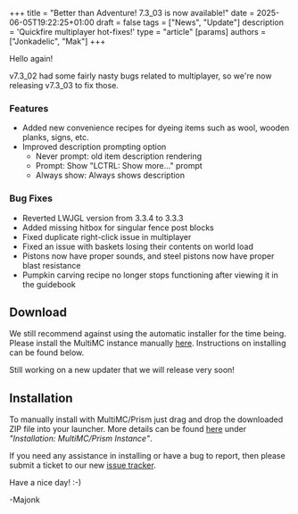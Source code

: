 +++
title = "Better than Adventure! 7.3_03 is now available!"
date = 2025-06-05T19:22:25+01:00
draft = false
tags = ["News", "Update"]
description = 'Quickfire multiplayer hot-fixes!'
type = "article"
[params]
    authors = ["Jonkadelic", "Mak"]
+++

Hello again!

v7.3_02 had some fairly nasty bugs related to multiplayer, so we're now releasing v7.3_03 to fix those.

### Features

-   Added new convenience recipes for dyeing items such as wool, wooden planks, signs, etc.
-   Improved description prompting option
    -   Never prompt: old item description rendering
    -   Prompt: Show "LCTRL: Show more..." prompt
    -   Always show: Always shows description

### Bug Fixes

-   Reverted LWJGL version from 3.3.4 to 3.3.3
-   Added missing hitbox for singular fence post blocks
-   Fixed duplicate right-click issue in multiplayer
-   Fixed an issue with baskets losing their contents on world load
-   Pistons now have proper sounds, and steel pistons now have proper blast resistance
-   Pumpkin carving recipe no longer stops functioning after viewing it in the guidebook

## Download

We still recommend against using the automatic installer for the time being. Please install the MultiMC instance manually [here](/downloads). Instructions on installing can be found below.

Still working on a new updater that we will release very soon!

## Installation

To manually install with MultiMC/Prism just drag and drop the downloaded ZIP file into your launcher. More details can be found [here](https://www.betterthanadventure.net/installation-guide) under _"Installation: MultiMC/Prism Instance"_.

If you need any assistance in installing or have a bug to report, then please submit a ticket to our new [issue tracker](https://bugs.betterthanadventure.net/).

Have a nice day! :-)

-Majonk
